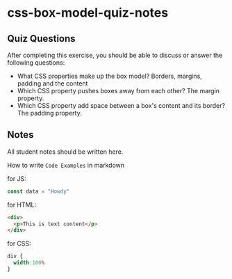 # css-box-model-quiz-notes

## Quiz Questions

After completing this exercise, you should be able to discuss or answer the following questions:

- What CSS properties make up the box model?
Borders, margins, padding and the content
- Which CSS property pushes boxes away from each other?
The margin property.
- Which CSS property add space between a box's content and its border?
The padding property.

## Notes

All student notes should be written here.


How to write `Code Examples` in markdown

for JS:
```javascript
const data = "Howdy"
```

for HTML:
```html
<div>
  <p>This is text content</p>
</div>
```

for CSS:
```css
div {
  width:100%
}
```
